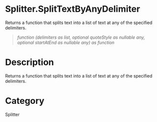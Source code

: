 ﻿# Splitter.SplitTextByAnyDelimiter
Returns a function that splits text into a list of text at any of the specified delimiters.
> _function (delimiters as list, optional quoteStyle as nullable any, optional startAtEnd as nullable any) as function_
# Description 
Returns a function that splits text into a list of text at any of the specified delimiters.
# Category 
Splitter
